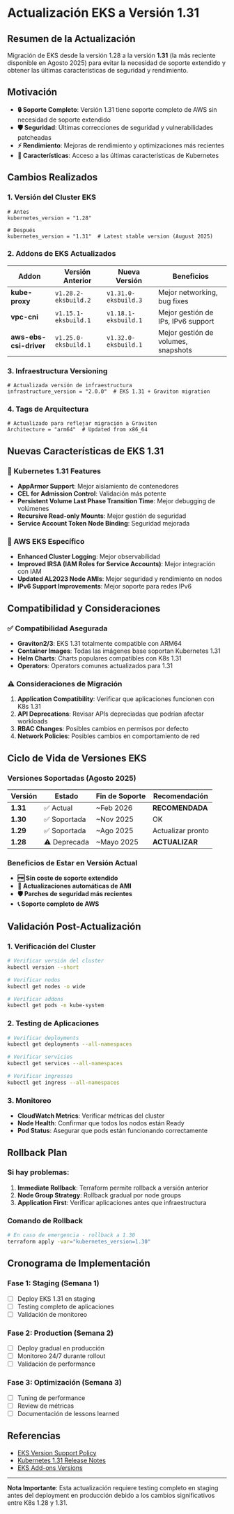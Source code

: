 # Actualización EKS a Versión 1.31

## Resumen de la Actualización
Migración de EKS desde la versión 1.28 a la versión **1.31** (la más reciente disponible en Agosto 2025) para evitar la necesidad de soporte extendido y obtener las últimas características de seguridad y rendimiento.

## Motivación
- **🔒 Soporte Completo**: Versión 1.31 tiene soporte completo de AWS sin necesidad de soporte extendido
- **🛡️ Seguridad**: Últimas correcciones de seguridad y vulnerabilidades patcheadas
- **⚡ Rendimiento**: Mejoras de rendimiento y optimizaciones más recientes
- **🔧 Características**: Acceso a las últimas características de Kubernetes

## Cambios Realizados

### 1. Versión del Cluster EKS
```hcl
# Antes
kubernetes_version = "1.28"

# Después  
kubernetes_version = "1.31"  # Latest stable version (August 2025)
```

### 2. Addons de EKS Actualizados

| Addon | Versión Anterior | Nueva Versión | Beneficios |
|-------|------------------|---------------|------------|
| **kube-proxy** | `v1.28.2-eksbuild.2` | `v1.31.0-eksbuild.3` | Mejor networking, bug fixes |
| **vpc-cni** | `v1.15.1-eksbuild.1` | `v1.18.1-eksbuild.1` | Mejor gestión de IPs, IPv6 support |
| **aws-ebs-csi-driver** | `v1.25.0-eksbuild.1` | `v1.32.0-eksbuild.1` | Mejor gestión de volumes, snapshots |

### 3. Infraestructura Versioning
```hcl
# Actualizada versión de infraestructura
infrastructure_version = "2.0.0"  # EKS 1.31 + Graviton migration
```

### 4. Tags de Arquitectura
```hcl
# Actualizado para reflejar migración a Graviton
Architecture = "arm64"  # Updated from x86_64
```

## Nuevas Características de EKS 1.31

### 🚀 Kubernetes 1.31 Features
- **AppArmor Support**: Mejor aislamiento de contenedores
- **CEL for Admission Control**: Validación más potente
- **Persistent Volume Last Phase Transition Time**: Mejor debugging de volúmenes
- **Recursive Read-only Mounts**: Mejor gestión de seguridad
- **Service Account Token Node Binding**: Seguridad mejorada

### 🔧 AWS EKS Específico
- **Enhanced Cluster Logging**: Mejor observabilidad
- **Improved IRSA (IAM Roles for Service Accounts)**: Mejor integración con IAM
- **Updated AL2023 Node AMIs**: Mejor seguridad y rendimiento en nodos
- **IPv6 Support Improvements**: Mejor soporte para redes IPv6

## Compatibilidad y Consideraciones

### ✅ Compatibilidad Asegurada
- **Graviton2/3**: EKS 1.31 totalmente compatible con ARM64
- **Container Images**: Todas las imágenes base soportan Kubernetes 1.31
- **Helm Charts**: Charts populares compatibles con K8s 1.31
- **Operators**: Operators comunes actualizados para 1.31

### ⚠️ Consideraciones de Migración
1. **Application Compatibility**: Verificar que aplicaciones funcionen con K8s 1.31
2. **API Deprecations**: Revisar APIs depreciadas que podrían afectar workloads
3. **RBAC Changes**: Posibles cambios en permisos por defecto
4. **Network Policies**: Posibles cambios en comportamiento de red

## Ciclo de Vida de Versiones EKS

### Versiones Soportadas (Agosto 2025)
| Versión | Estado | Fin de Soporte | Recomendación |
|---------|--------|----------------|---------------|
| **1.31** | ✅ Actual | ~Feb 2026 | **RECOMENDADA** |
| **1.30** | ✅ Soportada | ~Nov 2025 | OK |
| **1.29** | ✅ Soportada | ~Ago 2025 | Actualizar pronto |
| **1.28** | ⚠️ Deprecada | ~Mayo 2025 | **ACTUALIZAR** |

### Beneficios de Estar en Versión Actual
- **🆓 Sin coste de soporte extendido**
- **🔄 Actualizaciones automáticas de AMI**
- **🛡️ Parches de seguridad más recientes**
- **📞 Soporte completo de AWS**

## Validación Post-Actualización

### 1. Verificación del Cluster
```bash
# Verificar versión del cluster
kubectl version --short

# Verificar nodos
kubectl get nodes -o wide

# Verificar addons
kubectl get pods -n kube-system
```

### 2. Testing de Aplicaciones
```bash
# Verificar deployments
kubectl get deployments --all-namespaces

# Verificar servicios
kubectl get services --all-namespaces

# Verificar ingresses
kubectl get ingress --all-namespaces
```

### 3. Monitoreo
- **CloudWatch Metrics**: Verificar métricas del cluster
- **Node Health**: Confirmar que todos los nodos están Ready
- **Pod Status**: Asegurar que pods están funcionando correctamente

## Rollback Plan

### Si hay problemas:
1. **Immediate Rollback**: Terraform permite rollback a versión anterior
2. **Node Group Strategy**: Rollback gradual por node groups
3. **Application First**: Verificar aplicaciones antes que infraestructura

### Comando de Rollback
```bash
# En caso de emergencia - rollback a 1.30
terraform apply -var="kubernetes_version=1.30"
```

## Cronograma de Implementación

### Fase 1: Staging (Semana 1)
- [ ] Deploy EKS 1.31 en staging
- [ ] Testing completo de aplicaciones
- [ ] Validación de monitoreo

### Fase 2: Production (Semana 2)
- [ ] Deploy gradual en producción
- [ ] Monitoreo 24/7 durante rollout
- [ ] Validación de performance

### Fase 3: Optimización (Semana 3)
- [ ] Tuning de performance
- [ ] Review de métricas
- [ ] Documentación de lessons learned

## Referencias
- [EKS Version Support Policy](https://docs.aws.amazon.com/eks/latest/userguide/kubernetes-versions.html)
- [Kubernetes 1.31 Release Notes](https://kubernetes.io/blog/2024/08/13/kubernetes-v1-31-release/)
- [EKS Add-ons Versions](https://docs.aws.amazon.com/eks/latest/userguide/managing-add-ons.html)

---
**Nota Importante**: Esta actualización requiere testing completo en staging antes del deployment en producción debido a los cambios significativos entre K8s 1.28 y 1.31.
